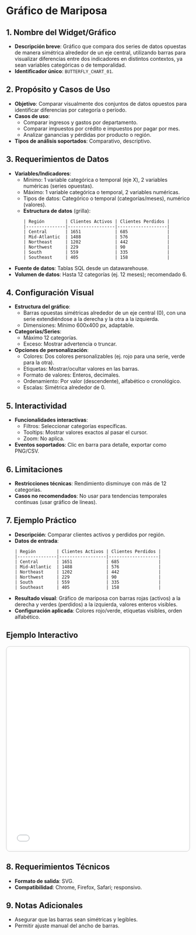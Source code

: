 # Gráfico de Mariposa

## 1. Nombre del Widget/Gráfico
- **Descripción breve**: Gráfico que compara dos series de datos opuestas de manera simétrica alrededor de un eje central, utilizando barras para visualizar diferencias entre dos indicadores en distintos contextos, ya sean variables categóricas o de temporalidad.
- **Identificador único**: `BUTTERFLY_CHART_01`.

## 2. Propósito y Casos de Uso
- **Objetivo**: Comparar visualmente dos conjuntos de datos opuestos para identificar diferencias por categoría o período.
- **Casos de uso**:
    - Comparar ingresos y gastos por departamento.
    - Comparar impuestos por crédito e impuestos por pagar por mes.
    - Analizar ganancias y pérdidas por producto o región.
- **Tipos de análisis soportados**: Comparativo, descriptivo.

## 3. Requerimientos de Datos
- **Variables/Indicadores**:
    - Mínimo: 1 variable categórica o temporal (eje X), 2 variables numéricas (series opuestas).
    - Máximo: 1 variable categórica o temporal, 2 variables numéricas.
    - Tipos de datos: Categórico o temporal (categorías/meses), numérico (valores).
  - **Estructura de datos** (grilla):
    ```
    | Región        | Clientes Activos | Clientes Perdidos |
    |---------------|------------------|-------------------|
    | Central       | 1651             | 685               |
    | Mid-Atlantic  | 1488             | 576               |
    | Northeast     | 1202             | 442               |
    | Northwest     | 229              | 90                |
    | South         | 559              | 335               |
    | Southeast     | 405              | 158               |
    ```
- **Fuente de datos**: Tablas SQL desde un datawarehouse.
- **Volumen de datos**: Hasta 12 categorías (ej. 12 meses); recomendado 6.

## 4. Configuración Visual
- **Estructura del gráfico**:
    - Barras opuestas simétricas alrededor de un eje central (0), con una serie extendiéndose a la derecha y la otra a la izquierda.
    - Dimensiones: Mínimo 600x400 px, adaptable.
- **Categorías/Series**:
    - Máximo 12 categorías.
    - Exceso: Mostrar advertencia o truncar.
- **Opciones de personalización**:
    - Colores: Dos colores personalizables (ej. rojo para una serie, verde para la otra).
    - Etiquetas: Mostrar/ocultar valores en las barras.
    - Formato de valores: Enteros, decimales.
    - Ordenamiento: Por valor (descendente), alfabético o cronológico.
    - Escalas: Simétrica alrededor de 0.

## 5. Interactividad
- **Funcionalidades interactivas**:
    - Filtros: Seleccionar categorías específicas.
    - Tooltips: Mostrar valores exactos al pasar el cursor.
    - Zoom: No aplica.
- **Eventos soportados**: Clic en barra para detalle, exportar como PNG/CSV.

## 6. Limitaciones
- **Restricciones técnicas**: Rendimiento disminuye con más de 12 categorías.
- **Casos no recomendados**: No usar para tendencias temporales continuas (usar gráfico de líneas).

## 7. Ejemplo Práctico
- **Descripción**: Comparar clientes activos y perdidos por región.
- **Datos de entrada**:
  ```
  | Región        | Clientes Activos | Clientes Perdidos |
  |---------------|------------------|-------------------|
  | Central       | 1651             | 685               |
  | Mid-Atlantic  | 1488             | 576               |
  | Northeast     | 1202             | 442               |
  | Northwest     | 229              | 90                |
  | South         | 559              | 335               |
  | Southeast     | 405              | 158               |
  ```
- **Resultado visual**: Gráfico de mariposa con barras rojas (activos) a la derecha y verdes (perdidos) a la izquierda, valores enteros visibles. 
- **Configuración aplicada**: Colores rojo/verde, etiquetas visibles, orden alfabético.

## Ejemplo Interactivo

<div class="widget-interactive-container" style="border: 1px solid #ccc; padding: 5px; border-radius: 10px; margin-bottom: 20px; min-height: 500px; position: relative;">
  <iframe src="../../../assets/widgets_html/BUTTERFLY_CHART_01/butterfly_chart_interactive.html" 
          style="width: 100%; height: 500px; border: none; overflow: auto;"
          loading="lazy"
          title="Ejemplo Interactivo de Gráfico Mariposa">
  </iframe>
</div>

<style>
/* Opcional: Para asegurar que el iframe se ajuste bien si el contenido es más alto */
.widget-interactive-container iframe {
    min-height: 550px; /* Ajusta según la altura típica de tus widgets */
}
</style>

## 8. Requerimientos Técnicos
- **Formato de salida**: SVG.
- **Compatibilidad**: Chrome, Firefox, Safari; responsivo.

## 9. Notas Adicionales
- Asegurar que las barras sean simétricas y legibles.
- Permitir ajuste manual del ancho de barras.